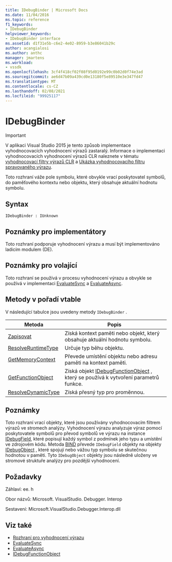 ```yaml
---
title: IDebugBinder | Microsoft Docs
ms.date: 11/04/2016
ms.topic: reference
f1_keywords:
- IDebugBinder
helpviewer_keywords:
- IDebugBinder interface
ms.assetid: d1f31e5b-c6e2-4e02-8959-b3e86041b29c
author: acangialosi
ms.author: anthc
manager: jmartens
ms.workload:
- vssdk
ms.openlocfilehash: 3cf4f418cf02f08f95d0192e99c0b02d0f74e3ad
ms.sourcegitcommit: ae6d47b09a439cd0e13180f5e89510e3e347fd47
ms.translationtype: MT
ms.contentlocale: cs-CZ
ms.lasthandoff: 02/08/2021
ms.locfileid: "99925117"
---
```

# <a name="idebugbinder"></a>IDebugBinder
> [!IMPORTANT]
> V aplikaci Visual Studio 2015 je tento způsob implementace vyhodnocovacích vyhodnocení výrazů zastaralý. Informace o implementaci vyhodnocovacích vyhodnocení výrazů CLR naleznete v tématu [vyhodnocovací filtry výrazů CLR](https://github.com/Microsoft/ConcordExtensibilitySamples/wiki/CLR-Expression-Evaluators) a [Ukázka vyhodnocovacího filtru spravovaného výrazu](https://github.com/Microsoft/ConcordExtensibilitySamples/wiki/Managed-Expression-Evaluator-Sample).

 Toto rozhraní váže pole symbolu, které obvykle vrací poskytovatel symbolů, do paměťového kontextu nebo objektu, který obsahuje aktuální hodnotu symbolu.

## <a name="syntax"></a>Syntax

```
IDebugBinder : IUnknown
```

## <a name="notes-for-implementers"></a>Poznámky pro implementátory
 Toto rozhraní podporuje vyhodnocení výrazu a musí být implementováno ladicím modulem (DE).

## <a name="notes-for-callers"></a>Poznámky pro volající
 Toto rozhraní se používá v procesu vyhodnocení výrazu a obvykle se používá v implementaci [EvaluateSync](../../../extensibility/debugger/reference/idebugexpression2-evaluatesync.md) a [EvaluateAsync](../../../extensibility/debugger/reference/idebugexpression2-evaluateasync.md).

## <a name="methods-in-vtable-order"></a>Metody v pořadí vtable
 V následující tabulce jsou uvedeny metody `IDebugBinder` .

|Metoda|Popis|
|------------|-----------------|
|[Zapisovat](../../../extensibility/debugger/reference/idebugbinder-bind.md)|Získá kontext paměti nebo objekt, který obsahuje aktuální hodnotu symbolu.|
|[ResolveRuntimeType](../../../extensibility/debugger/reference/idebugbinder-resolveruntimetype.md)|Určuje typ běhu objektu.|
|[GetMemoryContext](../../../extensibility/debugger/reference/idebugbinder-getmemorycontext.md)|Převede umístění objektu nebo adresu paměti na kontext paměti.|
|[GetFunctionObject](../../../extensibility/debugger/reference/idebugbinder-getfunctionobject.md)|Získá objekt [IDebugFunctionObject](../../../extensibility/debugger/reference/idebugfunctionobject.md) , který se používá k vytvoření parametrů funkce.|
|[ResolveDynamicType](../../../extensibility/debugger/reference/idebugbinder-resolvedynamictype.md)|Získá přesný typ pro proměnnou.|

## <a name="remarks"></a>Poznámky
 Toto rozhraní vrací objekty, které jsou používány vyhodnocovacím filtrem výrazů ve stromech analýzy. Vyhodnocení výrazu analyzuje výraz pomocí poskytovatele symbolů pro převod symbolů ve výrazu na instance [IDebugField](../../../extensibility/debugger/reference/idebugfield.md), které popisují každý symbol z podmínek jeho typu a umístění ve zdrojovém kódu. Metoda [BIND](../../../extensibility/debugger/reference/idebugbinder-bind.md) převede `IDebugField` objekty na objekty [IDebugObject](../../../extensibility/debugger/reference/idebugobject.md) , které spojují nebo vážou typ symbolu se skutečnou hodnotou v paměti. Tyto `IDebugObject` objekty jsou následně uloženy ve stromové struktuře analýzy pro pozdější vyhodnocení.

## <a name="requirements"></a>Požadavky
 Záhlaví: ee. h

 Obor názvů: Microsoft. VisualStudio. Debugger. Interop

 Sestavení: Microsoft.VisualStudio.Debugger.Interop.dll

## <a name="see-also"></a>Viz také
- [Rozhraní pro vyhodnocení výrazu](../../../extensibility/debugger/reference/expression-evaluation-interfaces.md)
- [EvaluateSync](../../../extensibility/debugger/reference/idebugexpression2-evaluatesync.md)
- [EvaluateAsync](../../../extensibility/debugger/reference/idebugexpression2-evaluateasync.md)
- [IDebugFunctionObject](../../../extensibility/debugger/reference/idebugfunctionobject.md)
